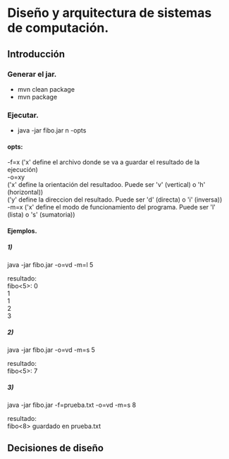 # Diseño y arquitectura de sistemas de computación.

## Introducción

### Generar el jar.
+ mvn clean package
+ mvn package

### Ejecutar.
+ java -jar fibo.jar n -opts

#### opts:
-f=x ('x' define el archivo donde se va a guardar el resultado de la ejecución)  
-o=xy    
('x' define la orientación del resultadoo. Puede ser 'v' (vertical) o 'h' (horizontal))    
('y' define la direccion del resultado. Puede ser 'd' (directa) o 'i' (inversa))    
-m=x ('x' define el modo de funcionamiento del programa. Puede ser 'l' (lista) o 's' (sumatoria))     

#### Ejemplos.
##### 1)
java -jar fibo.jar -o=vd -m=l 5

resultado:      
fibo<5>: 
0  
1  
1  
2  
3  
 
##### 2)
java -jar fibo.jar -o=vd -m=s 5

resultado:      
fibo<5>: 7

##### 3)
java -jar fibo.jar -f=prueba.txt -o=vd -m=s 8

resultado:        
fibo<8> guardado en prueba.txt

## Decisiones de diseño
